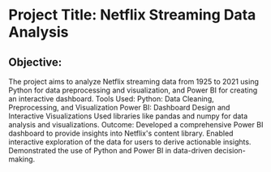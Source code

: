 # Project Title: Netflix Streaming Data Analysis
## Objective:
The project aims to analyze Netflix streaming data from 1925 to 2021 using Python for data preprocessing and visualization, and Power BI for creating an interactive dashboard.
Tools Used:
Python: Data Cleaning, Preprocessing, and Visualization
Power BI: Dashboard Design and Interactive Visualizations
Used libraries like pandas and numpy for data analysis and visualizations.
Outcome:
Developed a comprehensive Power BI dashboard to provide insights into Netflix's content library.
Enabled interactive exploration of the data for users to derive actionable insights.
Demonstrated the use of Python and Power BI in data-driven decision-making.
